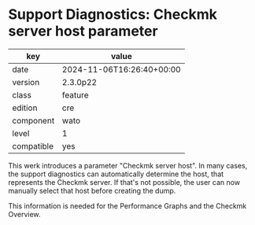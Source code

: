[//]: # (werk v2)
# Support Diagnostics: Checkmk server host parameter

key        | value
---------- | ---
date       | 2024-11-06T16:26:40+00:00
version    | 2.3.0p22
class      | feature
edition    | cre
component  | wato
level      | 1
compatible | yes

This werk introduces a parameter "Checkmk server host".
In many cases, the support diagnostics can automatically determine the
host, that represents the Checkmk server. If that's not possible, the
user can now manually select that host before creating the dump.

This information is needed for the Performance Graphs and the Checkmk
Overview.
